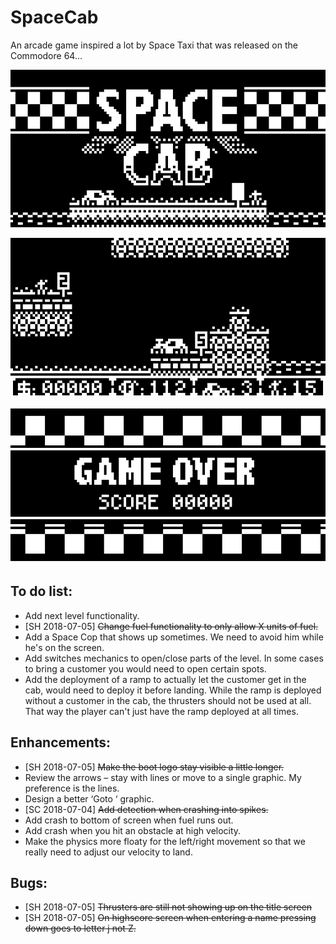 # SpaceCab
An arcade game inspired a lot by Space Taxi that was released on the Commodore 64...

![Screenshot](/Assets/NewSplashscreen.png)

![Screenshot](/Assets/NewGameplay.png)

![Screenshot](/Assets/NewGameOver.png)

## To do list:

- Add next level functionality.
- [SH 2018-07-05] ~~Change fuel functionality to only allow X units of fuel.~~
- Add a Space Cop that shows up sometimes. We need to avoid him while he's on the screen.
- Add switches mechanics to open/close parts of the level. In some cases to bring a customer you would need to open certain spots.
- Add the deployment of a ramp to actually let the customer get in the cab, would need to deploy it before landing. While the ramp is deployed without a customer in the cab, the thrusters should not be used at all. That way the player can't just have the ramp deployed at all times.

## Enhancements:

- [SH 2018-07-05] ~~Make the boot logo stay visible a little longer.~~
- Review the arrows – stay with lines or move to a single graphic.  My preference is the lines.
- Design a better ‘Goto ‘ graphic.
- [SC 2018-07-04] ~~Add detection when crashing into spikes.~~
- Add crash to bottom of screen when fuel runs out.
- Add crash when you hit an obstacle at high velocity.
- Make the physics more floaty for the left/right movement so that we really need to adjust our velocity to land.

## Bugs:

- [SH 2018-07-05] ~~Thrusters are still not showing up on the title screen~~
- [SH 2018-07-05] ~~On highscore screen when entering a name pressing down goes to letter j not Z.~~
